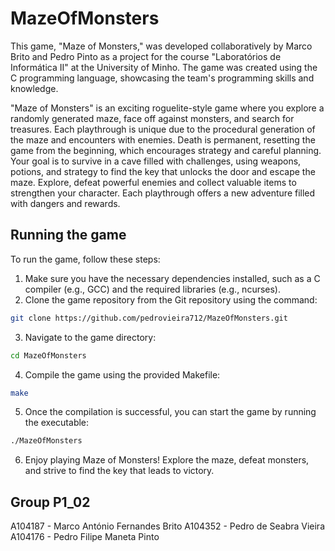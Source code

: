 # MazeOfMonsters
This game, "Maze of Monsters," was developed collaboratively by Marco Brito and Pedro Pinto as a project for the course "Laboratórios de Informática II" at the University of Minho. The game was created using the C programming language, showcasing the team's programming skills and knowledge.

"Maze of Monsters" is an exciting roguelite-style game where you explore a randomly generated maze, face off against monsters, and search for treasures. Each playthrough is unique due to the procedural generation of the maze and encounters with enemies. Death is permanent, resetting the game from the beginning, which encourages strategy and careful planning. Your goal is to survive in a cave filled with challenges, using weapons, potions, and strategy to find the key that unlocks the door and escape the maze. Explore, defeat powerful enemies and collect valuable items to strengthen your character. Each playthrough offers a new adventure filled with dangers and rewards.

## Running the game
To run the game, follow these steps:

1. Make sure you have the necessary dependencies installed, such as a C compiler (e.g., GCC) and the required libraries (e.g., ncurses).
2. Clone the game repository from the Git repository using the command:
```bash
git clone https://github.com/pedrovieira712/MazeOfMonsters.git
```
3. Navigate to the game directory:
```bash
cd MazeOfMonsters
```
4. Compile the game using the provided Makefile:
```bash
make
```
5. Once the compilation is successful, you can start the game by running the executable:
```bash
./MazeOfMonsters
```
6. Enjoy playing Maze of Monsters! Explore the maze, defeat monsters, and strive to find the key that leads to victory.

## Group P1_02
A104187 - Marco António Fernandes Brito
A104352 - Pedro de Seabra Vieira
A104176 - Pedro Filipe Maneta Pinto
